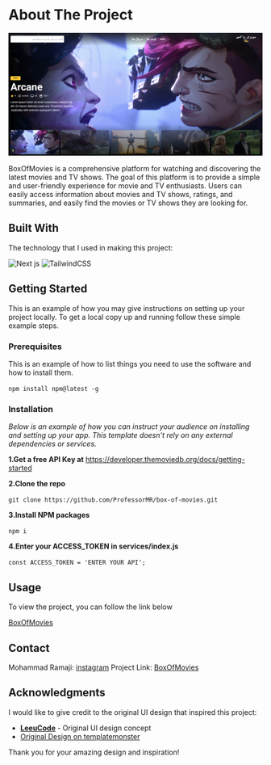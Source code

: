 # About The Project

![box-of-movies](./public/images/desktop-preview.png)

BoxOfMovies is a comprehensive platform for watching and discovering the latest movies and TV shows. The goal of this platform is to provide a simple and user-friendly experience for movie and TV enthusiasts. Users can easily access information about movies and TV shows, ratings, and summaries, and easily find the movies or TV shows they are looking for.

## Built With

The technology that I used in making this project:

![Next js](https://img.shields.io/badge/next.js-000000?style=for-the-badge&logo=nextdotjs&logoColor=white)
![TailwindCSS](https://img.shields.io/badge/tailwindcss-%2338B2AC.svg?style=for-the-badge&logo=tailwind-css&logoColor=white)

## Getting Started

This is an example of how you may give instructions on setting up your project locally. To get a local copy up and running follow these simple example steps.

### Prerequisites

This is an example of how to list things you need to use the software and how to install them.

`npm install npm@latest -g`

### Installation

_Below is an example of how you can instruct your audience on installing and setting up your app. This template doesn't rely on any external dependencies or services._

**1.Get a free API Key at** https://developer.themoviedb.org/docs/getting-started

**2.Clone the repo**

`git clone https://github.com/ProfessorMR/box-of-movies.git`

**3.Install NPM packages**

`npm i`

**4.Enter your ACCESS_TOKEN in services/index.js**

`const ACCESS_TOKEN = 'ENTER YOUR API';`

## Usage

To view the project, you can follow the link below

[BoxOfMovies](https://google.com)

## Contact

Mohammad Ramaji: [instagram](https://instagram.com/mohammad._.rmj)
Project Link: [BoxOfMovies](https://github.com/ProfessorMR/box-of-movies.git)

## Acknowledgments

I would like to give credit to the original UI design that inspired this project:

- **[LeeuCode](https://github.com/LeeuCode/)** - Original UI design concept  
- [Original Design on templatemonster](https://www.templatemonster.com/website-templates/gammra-movies-amp-tv-series-bootstrap-template-436098.html)

Thank you for your amazing design and inspiration!
